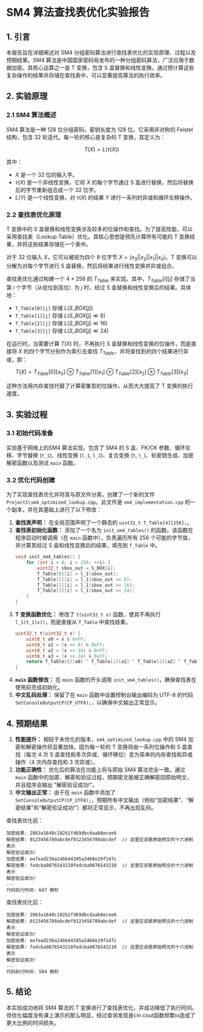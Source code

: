 # SM4 算法查找表优化实验报告

## 1. 引言

本报告旨在详细阐述对 SM4 分组密码算法进行查找表优化的实验原理、过程以及预期结果。SM4 算法是中国国家密码局发布的一种分组密码算法，广泛应用于数据加密。其核心运算之一是 T 变换，包含 S 盒替换和线性变换。通过预计算这些复杂操作的结果并存储在查找表中，可以显著提高算法的执行效率。

## 2. 实验原理

### 2.1 SM4 算法概述

SM4 算法是一种 128 位分组密码，密钥长度为 128 位。它采用非对称的 Feistel 结构，包含 32 轮迭代。每一轮的核心是复杂的 T 变换，其定义为：

$$T(X) = L(\tau(X))$$

其中：
*   $X$ 是一个 32 位的输入字。
*   $\tau(X)$ 是一个非线性变换，它将 $X$ 的每个字节通过 S 盒进行替换，然后将替换后的字节重新组合成一个 32 位字。
*   $L(Y)$ 是一个线性变换，对 $\tau(X)$ 的结果 $Y$ 进行一系列的异或和循环左移操作。

### 2.2 查找表优化原理

T 变换中的 S 盒替换和线性变换涉及较多的位操作和查找。为了提高性能，可以采用查找表（Lookup Table）优化。其核心思想是预先计算所有可能的 T 变换结果，并将这些结果存储在一个表中。

对于 32 位输入 $X$，它可以被视为四个 8 位字节 $X = (x_3 || x_2 || x_1 || x_0)$。T 变换可以分解为对每个字节进行 S 盒替换，然后将结果进行线性变换并异或组合。

查找表优化通过构建一个 $4 \times 256$ 的 $T_{Table}$ 来实现。其中，$T_{Table}[i][j]$ 存储了当第 $i$ 个字节（从低位到高位）为 $j$ 时，经过 S 盒替换和线性变换后的结果。具体地：

*   `T_Table[0][j]` 存储 $L(S\_BOX[j])$
*   `T_Table[1][j]` 存储 $L(S\_BOX[j] \ll 8)$
*   `T_Table[2][j]` 存储 $L(S\_BOX[j] \ll 16)$
*   `T_Table[3][j]` 存储 $L(S\_BOX[j] \ll 24)$

在运行时，当需要计算 $T(X)$ 时，不再执行 S 盒替换和线性变换的位操作，而是直接将 $X$ 的四个字节分别作为索引去查找 $T_{Table}$，并将查找到的四个结果进行异或，即：

$$T(X) = T_{Table}[0][x_0] \oplus T_{Table}[1][x_1] \oplus T_{Table}[2][x_2] \oplus T_{Table}[3][x_3]$$

这种方法用内存查找代替了计算密集型的位操作，从而大大提高了 T 变换的执行速度。

## 3. 实验过程

### 3.1 初始代码准备

实验基于网络上的SM4 算法实现。包含了 SM4 的 S 盒、FK/CK 参数、循环左移、字节替换 (`t_1`)、线性变换 (`l_1`, `l_2`)、复合变换 (`t`, `t_`)、轮密钥生成、加密解密函数以及测试 `main` 函数。

### 3.2 优化代码创建

为了实现查找表优化并将其与原文件分离，创建了一个新的文件 `Project1\sm4_optimized_lookup.cpp`。此文件是 `sm4_implementation.cpp` 的一个副本，并在其基础上进行了以下修改：

1.  **查找表声明：** 在全局范围声明了一个静态的 `uint32_t T_Table[4][256];`。
2.  **查找表初始化函数：** 添加了一个名为 `init_sm4_tables()` 的函数。该函数在程序启动时被调用（在 `main` 函数中），负责遍历所有 256 个可能的字节值，并计算其经过 S 盒和线性变换后的结果，填充到 `T_Table` 中。
    ```cpp
    void init_sm4_tables() {
        for (int i = 0; i < 256; ++i) {
            uint32_t sbox_out = S_BOX[i];
            T_Table[0][i] = l_1(sbox_out);
            T_Table[1][i] = l_1(sbox_out << 8);
            T_Table[2][i] = l_1(sbox_out << 16);
            T_Table[3][i] = l_1(sbox_out << 24);
        }
    }
    ```
3.  **T 变换函数优化：** 修改了 `t(uint32_t x)` 函数，使其不再执行 `l_1(t_1(x))`，而是直接从 `T_Table` 中查找结果。
    ```cpp
    uint32_t t(uint32_t x) {
        uint8_t a0 = x & 0xFF;
        uint8_t a1 = (x >> 8) & 0xFF;
        uint8_t a2 = (x >> 16) & 0xFF;
        uint8_t a3 = (x >> 24) & 0xFF;
        return T_Table[0][a0] ^ T_Table[1][a1] ^ T_Table[2][a2] ^ T_Table[3][a3];
    }
    ```
4.  **`main` 函数修改：** 在 `main` 函数的开头调用 `init_sm4_tables()`，确保查找表在使用前完成初始化。
5.  **中文乱码处理：** 保留了在 `main` 函数中设置控制台输出编码为 UTF-8 的代码 `SetConsoleOutputCP(CP_UTF8);`，以确保中文输出正常显示。


## 4. 预期结果

1.  **性能提升：** 相较于未优化的版本，`sm4_optimized_lookup.cpp` 中的 SM4 加密和解密操作将显著加快。因为每一轮的 T 变换将由一系列位操作和 S 盒查找（每次 4 次 S 盒查找和多次异或、循环移位）变为简单的内存查找和异或操作（4 次内存查找和 3 次异或）。
2.  **功能正确性：** 优化后的算法在功能上将与原始 SM4 算法完全一致。通过 `main` 函数中的加密、解密和验证过程，预期密文能被正确解密回原始明文，并且程序会输出 "解密验证成功!"。
3.  **中文输出正常：** 由于在 `main` 函数中添加了 `SetConsoleOutputCP(CP_UTF8);`，预期所有中文输出（例如“加密结果”、“解密结果”和“解密验证成功!”）都将正常显示，不再出现乱码。

查找表优化前：
```
加密结果: 2863a1640c182b1fd69dbcdaab8ecee6
解密结果: 0123456789abcdef0123456789abcdef  // 这里应该是原始明文的十六进制表示
解密验证成功!
加密结果: eefead236a24bb44345a3468e19f147c
解密结果: fedcba9876543210fedcba9876543210  // 这里应该是原始明文的十六进制表示
解密验证成功!
...
代码执行时间: 647 微秒
```
查找表优化后：
```
加密结果: 2863a1640c182b1fd69dbcdaab8ecee6
解密结果: 0123456789abcdef0123456789abcdef  // 这里应该是原始明文的十六进制表示
解密验证成功!
加密结果: eefead236a24bb44345a3468e19f147c
解密结果: fedcba9876543210fedcba9876543210  // 这里应该是原始明文的十六进制表示
解密验证成功!
...
代码执行时间: 584 微秒
```
## 5. 结论

本实验成功地将 SM4 算法的 T 变换进行了查找表优化，并成功降低了执行时间。但优化幅度没有课上演示的那么明显，经过查询发现是cin cout函数频繁io造成了更大比例的时间损失。

